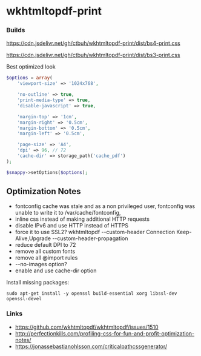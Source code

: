# wkhtmltopdf-print

### Builds


https://cdn.jsdelivr.net/gh/ctbuh/wkhtmltopdf-print/dist/bs4-print.css

https://cdn.jsdelivr.net/gh/ctbuh/wkhtmltopdf-print/dist/bs3-print.css

Best optimized look

```php
$options = array(
    'viewport-size' => '1024x768',

    'no-outline' => true,
    'print-media-type' => true,
    'disable-javascript' => true,

    'margin-top' => '1cm',
    'margin-right' => '0.5cm',
    'margin-bottom' => '0.5cm',
    'margin-left' => '0.5cm',

    'page-size' => 'A4',
    'dpi' => 96, // 72
    'cache-dir' => storage_path('cache_pdf')
);

$snappy->setOptions($options);
```


## Optimization Notes
- fontconfig cache was stale and as a non privileged user, fontconfig was unable to write it to /var/cache/fontconfig,
- inline css instead of making additional HTTP requests
- disable IPv6 and use HTTP instead of HTTPS
- force it to use SSL2? wkhtmltopdf --custom-header Connection Keep-Alive,Upgrade --custom-header-propagation
- reduce default DPI to 72
- remove all custom fonts
- remove all @import rules
- --no-images option?
- enable and use cache-dir option

Install missing packages:
```
sudo apt-get install -y openssl build-essential xorg libssl-dev openssl-devel
```

### Links
- https://github.com/wkhtmltopdf/wkhtmltopdf/issues/1510
- http://perfectionkills.com/profiling-css-for-fun-and-profit-optimization-notes/
- https://jonassebastianohlsson.com/criticalpathcssgenerator/


